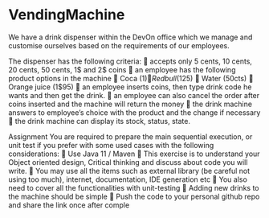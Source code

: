 # VendingMachine
We have a drink dispenser within the DevOn office which we manage and customise ourselves based on the requirements of our employees.

The dispenser has the following criteria:
	accepts only 5 cents, 10 cents, 20 cents, 50 cents, 1$ and 2$ coins
	an employee has the following product options in the machine
	Coca (1$)
	Redbull (1$25)
	Water (50cts)
	Orange juice (1$95)
	an employee inserts coins, then type drink code he wants and then get the drink.
	an employee can also cancel the order after coins inserted and the machine will return the money
	the drink machine answers to employee’s choice with the product and the change if necessary
	the drink machine can display its stock, status, state. 


Assignment
You are required to prepare the main sequential execution, or unit test if you prefer with some used cases with the following considerations:
	Use Java 11 / Maven
	This exercise is to understand your Object oriented design, Critical thinking and discuss about code you will write.
	You may use all the items such as external library (be careful not using too much), internet, documentation, IDE generation etc
	You also need to cover all the functionalities with unit-testing
	Adding new drinks to the machine should be simple
	Push the code to your personal github repo and share the link once after comple

